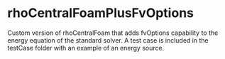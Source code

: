 # rhoCentralFoamPlusFvOptions

Custom version of rhoCentralFoam that adds fvOptions capability to the energy equation of the standard solver. A test case is included in the testCase folder with an example of an energy source.

